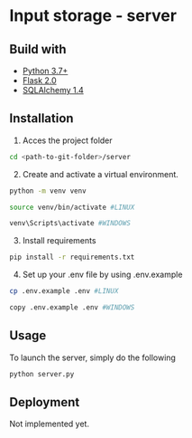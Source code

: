 # Input storage - server

## Build with

* [Python 3.7+](https://www.python.org/)
* [Flask 2.0](https://flask.palletsprojects.com/en/2.0.x/)
* [SQLAlchemy 1.4](https://www.sqlalchemy.org/)

## Installation


1. Acces the project folder

```sh
cd <path-to-git-folder>/server
```

2. Create and activate a virtual environment. 

```sh
python -m venv venv

source venv/bin/activate #LINUX

venv\Scripts\activate #WINDOWS
```

3. Install requirements 

```sh
pip install -r requirements.txt
```

4. Set up your .env file by using .env.example

```sh
cp .env.example .env #LINUX

copy .env.example .env #WINDOWS
```


## Usage

To launch the server, simply do the following

```sh
python server.py 
```


## Deployment

Not implemented yet.
